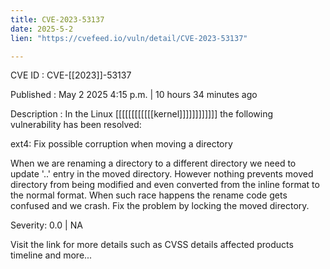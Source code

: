 ```yaml
---
title: CVE-2023-53137
date: 2025-5-2
lien: "https://cvefeed.io/vuln/detail/CVE-2023-53137"

---
```


CVE ID : CVE-[[2023]]-53137

Published :  May 2
2025
4:15 p.m. | 10 hours
34 minutes ago

Description : In the Linux [[[[[[[[[[[[kernel]]]]]]]]]]]]
the following vulnerability has been resolved:

ext4: Fix possible corruption when moving a directory

When we are renaming a directory to a different directory
we need to
update '..' entry in the moved directory. However nothing prevents moved
directory from being modified and even converted from the inline format
to the normal format. When such race happens the rename code gets
confused and we crash. Fix the problem by locking the moved directory.

Severity: 0.0 | NA

Visit the link for more details
such as CVSS details
affected products
timeline
and more...
